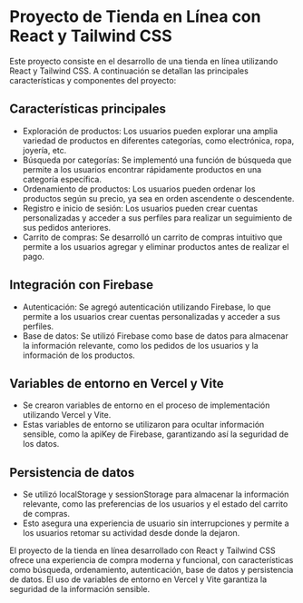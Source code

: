 # Proyecto de Tienda en Línea con React y Tailwind CSS

Este proyecto consiste en el desarrollo de una tienda en línea utilizando React y Tailwind CSS. A continuación se detallan las principales características y componentes del proyecto:

## Características principales
- Exploración de productos: Los usuarios pueden explorar una amplia variedad de productos en diferentes categorías, como electrónica, ropa, joyería, etc.
- Búsqueda por categorías: Se implementó una función de búsqueda que permite a los usuarios encontrar rápidamente productos en una categoría específica.
- Ordenamiento de productos: Los usuarios pueden ordenar los productos según su precio, ya sea en orden ascendente o descendente.
- Registro e inicio de sesión: Los usuarios pueden crear cuentas personalizadas y acceder a sus perfiles para realizar un seguimiento de sus pedidos anteriores.
- Carrito de compras: Se desarrolló un carrito de compras intuitivo que permite a los usuarios agregar y eliminar productos antes de realizar el pago.

## Integración con Firebase
- Autenticación: Se agregó autenticación utilizando Firebase, lo que permite a los usuarios crear cuentas personalizadas y acceder a sus perfiles.
- Base de datos: Se utilizó Firebase como base de datos para almacenar la información relevante, como los pedidos de los usuarios y la información de los productos.

## Variables de entorno en Vercel y Vite
- Se crearon variables de entorno en el proceso de implementación utilizando Vercel y Vite.
- Estas variables de entorno se utilizaron para ocultar información sensible, como la apiKey de Firebase, garantizando así la seguridad de los datos.

## Persistencia de datos
- Se utilizó localStorage y sessionStorage para almacenar la información relevante, como las preferencias de los usuarios y el estado del carrito de compras.
- Esto asegura una experiencia de usuario sin interrupciones y permite a los usuarios retomar su actividad desde donde la dejaron.

El proyecto de la tienda en línea desarrollado con React y Tailwind CSS ofrece una experiencia de compra moderna y funcional, con características como búsqueda, ordenamiento, autenticación, base de datos y persistencia de datos. El uso de variables de entorno en Vercel y Vite garantiza la seguridad de la información sensible.
